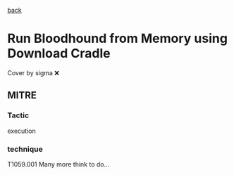 [back](../index.md)
# Run Bloodhound from Memory using Download Cradle
Cover by sigma :x: 
## MITRE
### Tactic
execution
### technique
T1059.001
Many more think to do...